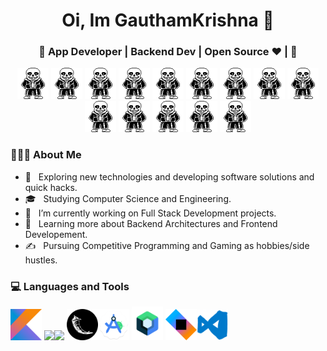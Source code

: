 <h1 align="center">Oi, Im GauthamKrishna 👋 </h1>
<h3 align="center">🚀 App Developer | Backend Dev | Open Source ♥ | 🚀</h3>
<div align="center">
 <img src="https://github.com/gautham12321/gautham12321/blob/main/sans.gif" width="50">
 <img src="https://github.com/gautham12321/gautham12321/blob/main/sans.gif" width="50">
 <img src="https://github.com/gautham12321/gautham12321/blob/main/sans.gif" width="50">
 <img src="https://github.com/gautham12321/gautham12321/blob/main/sans.gif" width="50">
  <img src="https://github.com/gautham12321/gautham12321/blob/main/sans.gif" width="50">
 <img src="https://github.com/gautham12321/gautham12321/blob/main/sans.gif" width="50">
 <img src="https://github.com/gautham12321/gautham12321/blob/main/sans.gif" width="50">
 <img src="https://github.com/gautham12321/gautham12321/blob/main/sans.gif" width="50">
  <img src="https://github.com/gautham12321/gautham12321/blob/main/sans.gif" width="50">
 <img src="https://github.com/gautham12321/gautham12321/blob/main/sans.gif" width="50">
 <img src="https://github.com/gautham12321/gautham12321/blob/main/sans.gif" width="50">
 <img src="https://github.com/gautham12321/gautham12321/blob/main/sans.gif" width="50">
  <img src="https://github.com/gautham12321/gautham12321/blob/main/sans.gif" width="50">
 <img src="https://github.com/gautham12321/gautham12321/blob/main/sans.gif" width="50">
</div>

<div>



  

<div align="left"> 
  <h3> 👨🏻‍💻 About Me </h3>

  - 🤔 &nbsp; Exploring new technologies and developing software solutions and quick hacks.
  - 🎓 &nbsp; Studying Computer Science and Engineering.
  - 💼 &nbsp; I’m currently working on Full Stack Development projects.
  - 🌱 &nbsp; Learning more about Backend Architectures and Frontend Developement.
  - ✍️ &nbsp; Pursuing Competitive Programming and Gaming as hobbies/side hustles.  
</div> 
</div>

<div>
  <h3> 💻 Languages and Tools </h3>
  <p>
  <img src="https://github.com/gautham12321/gautham12321/blob/main/Kotlin_Icon.png?raw=true" width="50"> <img src="https://media.giphy.com/media/3rCcV6sC1o2GY/giphy.gif" width="50"><img src="https://i.giphy.com/media/LMt9638dO8dftAjtco/200.webp"   width="50"> <img src="pngfind.com-flask-png-1286693.png"   width="50"><img src="android-studio-icon.png"   width="50">
    <img src="jetpack compose icon_RGB.png"   width="50"> <img src="ktor-icon-logo-C562808633-seeklogo.com.png" width="50"><img src="vs.gif" width="50">
   
  <p>
</div> 
